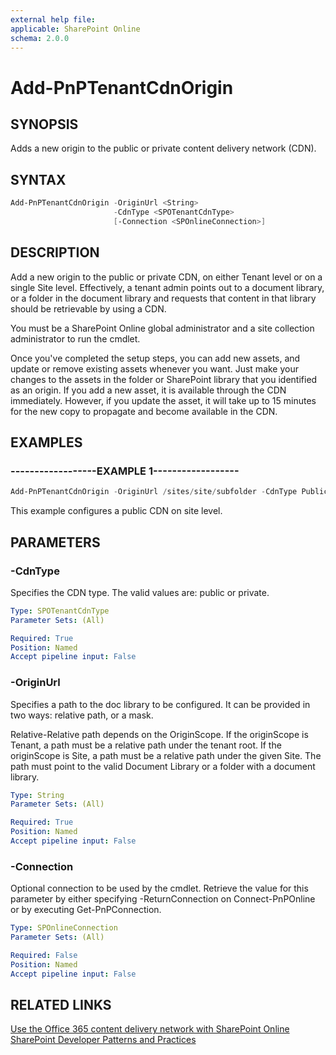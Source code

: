 ```yaml
---
external help file:
applicable: SharePoint Online
schema: 2.0.0
---
```

# Add-PnPTenantCdnOrigin

## SYNOPSIS
Adds a new origin to the public or private content delivery network (CDN).

## SYNTAX 

```powershell
Add-PnPTenantCdnOrigin -OriginUrl <String>
                       -CdnType <SPOTenantCdnType>
                       [-Connection <SPOnlineConnection>]
```

## DESCRIPTION
Add a new origin to the public or private CDN, on either Tenant level or on a single Site level. Effectively, a tenant admin points out to a document library, or a folder in the document library and requests that content in that library should be retrievable by using a CDN.

You must be a SharePoint Online global administrator and a site collection administrator to run the cmdlet.

Once you've completed the setup steps, you can add new assets, and update or remove existing assets whenever you want. Just make your changes to the assets in the folder or SharePoint library that you identified as an origin. If you add a new asset, it is available through the CDN immediately. However, if you update the asset, it will take up to 15 minutes for the new copy to propagate and become available in the CDN.

## EXAMPLES

### ------------------EXAMPLE 1------------------
```powershell
Add-PnPTenantCdnOrigin -OriginUrl /sites/site/subfolder -CdnType Public
```

This example configures a public CDN on site level.

## PARAMETERS

### -CdnType
Specifies the CDN type. The valid values are: public or private.

```yaml
Type: SPOTenantCdnType
Parameter Sets: (All)

Required: True
Position: Named
Accept pipeline input: False
```

### -OriginUrl
Specifies a path to the doc library to be configured. It can be provided in two ways: relative path, or a mask.

Relative-Relative path depends on the OriginScope. If the originScope is Tenant, a path must be a relative path under the tenant root. If the originScope is Site, a path must be a relative path under the given Site. The path must point to the valid Document Library or a folder with a document library.

```yaml
Type: String
Parameter Sets: (All)

Required: True
Position: Named
Accept pipeline input: False
```

### -Connection
Optional connection to be used by the cmdlet. Retrieve the value for this parameter by either specifying -ReturnConnection on Connect-PnPOnline or by executing Get-PnPConnection.

```yaml
Type: SPOnlineConnection
Parameter Sets: (All)

Required: False
Position: Named
Accept pipeline input: False
```

## RELATED LINKS
[Use the Office 365 content delivery network with SharePoint Online](https://docs.microsoft.com/en-us/office365/enterprise/use-office-365-cdn-with-spo)
[SharePoint Developer Patterns and Practices](http://aka.ms/sppnp)

